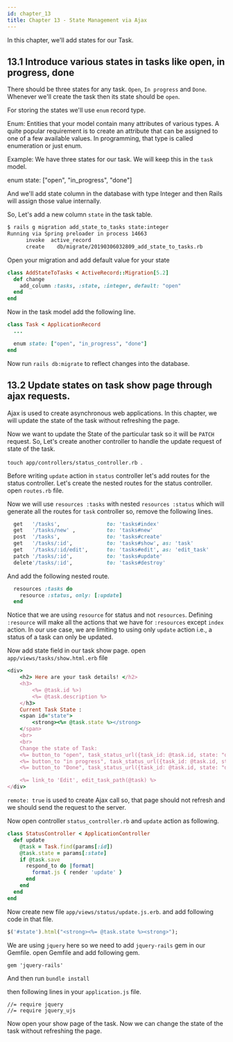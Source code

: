 ```yaml
---
id: chapter_13
title: Chapter 13 - State Management via Ajax
---
```


In this chapter, we'll add states for our Task.

## 13.1 Introduce various states in tasks like open, in progress, done

There should be three states for any task. `Open`, `In progress` and `Done`.
Whenever we'll create the task then its state should be `open`.

For storing the states we'll use `enum` record type.

Enum: Entities that your model contain many attributes of various types. A quite popular requirement is to create an attribute that can be assigned to one of a few available values. In programming, that type is called enumeration or just enum.

Example:
We have three states for our task. We will keep this in the `task` model.

enum state: ["open", "in_progress", "done"]

And we'll add state column in the database with type Integer and then Rails will assign those value internally.

So, Let's add a new column `state` in the task table.

```bash
$ rails g migration add_state_to_tasks state:integer
Running via Spring preloader in process 14663
      invoke  active_record
      create    db/migrate/20190306032809_add_state_to_tasks.rb

```

Open your migration and add default value for your state
```ruby
class AddStateToTasks < ActiveRecord::Migration[5.2]
  def change
    add_column :tasks, :state, :integer, default: "open"
  end
end

```
Now in the task model add the following line.
```ruby
class Task < ApplicationRecord
  ...

  enum state: ["open", "in_progress", "done"]
end
```
Now run `rails db:migrate` to reflect changes into the database.


## 13.2 Update states on task show page through ajax requests.

Ajax is used to create asynchronous web applications. In this chapter, we will update the state of the task without refreshing the page.

Now we want to update the State of the particular task so it will be `PATCH` request.
So, Let's create another controller to handle the update request of state of the task.

`touch app/controllers/status_controller.rb `.

Before writing `update` action in `status` controller let's add routes for the status controller.
Let's create the nested routes for the status controller.
open `routes.rb` file.

Now we will use `resources :tasks` with nested `resources :status` which will generate all the routes for `task` controller so, remove the following lines.

```ruby
  get   '/tasks',               to: 'tasks#index'
  get   '/tasks/new' ,          to: 'tasks#new'
  post  '/tasks',               to: 'tasks#create'
  get   '/tasks/:id',           to: 'tasks#show', as: 'task'
  get   '/tasks/:id/edit',      to: 'tasks#edit', as: 'edit_task'
  patch '/tasks/:id',           to: 'tasks#update'
  delete'/tasks/:id',           to: 'tasks#destroy'

```
And add the following nested route.
```ruby
  resources :tasks do
    resource :status, only: [:update]
  end
```
Notice that we are using `resource` for status and not `resources`.
Defining `:resource` will make all the actions that we have for `:resources`
except `index` action.
In our use case, we are limiting to using only `update` action
i.e., a status of a task can only be updated.

Now add state field in our task show page.
open `app/views/tasks/show.html.erb` file
```ruby
<div>
	<h2> Here are your task details! </h2>
	<h3>
		<%= @task.id %>)
		<%= @task.description %>
	</h3>
	Current Task State :
	<span id="state">
		<strong><%= @task.state %></strong>
	</span>
	<br>
	<br>
	Change the state of Task:
	<%= button_to "open", task_status_url({task_id: @task.id, state: "open" }), remote: true, date:{type: 'script'}, method: :patch%>
	<%= button_to "in progress", task_status_url({task_id: @task.id, state: "in_progress" }), remote: true, date:{type: 'script'}, method: :patch%>
	<%= button_to "Done", task_status_url({task_id: @task.id, state: "done" }), remote: true, date:{type: 'script'}, method: :patch%>

	<%= link_to 'Edit', edit_task_path(@task) %>
</div>


```

`remote: true` is used to create Ajax call so, that page should not refresh and we should send the request to the server.

Now open controller `status_controller.rb` and `update` action as following.

```ruby
class StatusController < ApplicationController
  def update
    @task = Task.find(params[:id])
    @task.state = params[:state]
    if @task.save
      respond_to do |format|
        format.js { render 'update' }
      end
    end
  end
end

```

Now create new file `app/views/status/update.js.erb`.
and add following code in that file.
```ruby
$('#state').html("<strong><%= @task.state %><strong>");
```
We are using `jquery` here so we need to add `jquery-rails` gem in our Gemfile.
open Gemfile and add following gem.

`gem 'jquery-rails'`

And then run `bundle install`


then following lines in your `application.js` file.

```msg
//= require jquery
//= require jquery_ujs

```
Now open your show page of the task. Now we can change the state of the task without refreshing the page.
